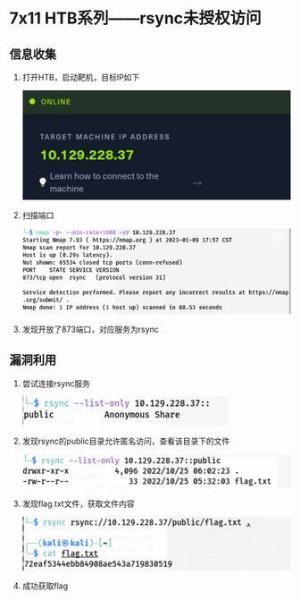 # 7x11 HTB系列——rsync未授权访问

## 信息收集

1. 打开HTB，启动靶机，目标IP如下

   ![1.png](img/HTB/rsync/1.png)

2. 扫描端口

   ![2.png](img/HTB/rsync/2.png)

3. 发现开放了873端口，对应服务为rsync

## 漏洞利用

1. 尝试连接rsync服务

   ![3.png](img/HTB/rsync/3.png)

2. 发现rsync的public目录允许匿名访问，查看该目录下的文件

   ![4.png](img/HTB/rsync/4.png)

3. 发现flag.txt文件，获取文件内容

   ![5.png](img/HTB/rsync/5.png)

4. 成功获取flag